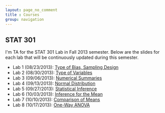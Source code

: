 ```yaml
---
layout: page_no_comment
title : Courses
group: navigation
---
```


## STAT 301
I'm TA for the STAT 301 Lab in Fall 2013 semester. Below are the slides for each lab that will be continuously updated during this semester.

- Lab 1 (08/23/2013): [Type of Bias, Sampling Design](http://statr.me/courses/stat301/lab1/)
- Lab 2 (08/30/2013): [Type of Variables](http://statr.me/courses/stat301/lab2/)
- Lab 3 (09/06/2013): [Numerical Summaries](http://statr.me/courses/stat301/lab3/)
- Lab 4 (09/13/2013): [Normal Distribution](http://statr.me/courses/stat301/lab4/)
- Lab 5 (09/27/2013): [Statistical Inference](http://statr.me/courses/stat301/lab5/)
- Lab 6 (10/03/2013): [Inference for the Mean](http://statr.me/courses/stat301/lab6/)
- Lab 7 (10/10/2013): [Comparison of Means](http://statr.me/courses/stat301/lab7/)
- Lab 8 (10/17/2013): [One-Way ANOVA](http://statr.me/courses/stat301/lab8/)

